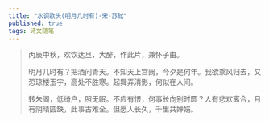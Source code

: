 ```yaml
---
title: "水调歌头(明月几时有)-宋-苏轼"
published: true
tags: 诗文随笔
---
```


> 丙辰中秋，欢饮达旦，大醉，作此片，兼怀子由。
>
> 明月几时有？把酒问青天。不知天上宫阙，今夕是何年。我欲乘风归去，又恐琼楼玉宇，高处不胜寒。起舞弄清影，何似在人间。
>
> 转朱阁，低绮户，照无眠。不应有恨，何事长向别时圆？人有悲欢离合，月有阴晴圆缺，此事古难全。但愿人长久，千里共婵娟。
